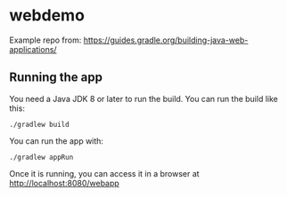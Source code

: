# webdemo
Example repo from:
https://guides.gradle.org/building-java-web-applications/

## Running the app

You need a Java JDK 8 or later to run the build. You can run the build like this:

    ./gradlew build

You can run the app with:

    ./gradlew appRun

Once it is running, you can access it in a browser at [http://localhost:8080/webapp](http://localhost:8080/webapp)
